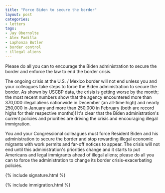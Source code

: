 ```yaml
---
title: "Force Biden to secure the border"
layout: post
categories:
- letters
tags:
- Jay Obernolte
- Alex Padilla
- Laphonza Butler
- border control
- illegal aliens
---
```


Please do all you can to encourage the Biden administration to secure the border and enforce the law to end the border crisis.

The ongoing crisis at the U.S. / Mexico border will not end unless you and your colleagues take steps to force the Biden administration to secure the border. As shown by USCBP data, the crisis is getting worse by the month; the most recent numbers show that the agency encountered more than 370,000 illegal aliens nationwide in December (an all-time high) and nearly 250,000 in January and more than 250,000 in February (both are record highs for their respective months)! It's clear that the Biden administration's current policies and priorities are driving the crisis and encouraging illegal immigration.

You and your Congressional colleagues must force Resident Biden and his administration to secure the border and stop rewarding illegal economic migrants with work permits and far-off notices to appear. The crisis will not end until this administration's priorities change and it starts to put Americans and legal immigrants ahead of illegal aliens; please do all you can to force the administration to change its border crisis-exacerbating policies.

{% include signature.html %}

{% include immigration.html %}

